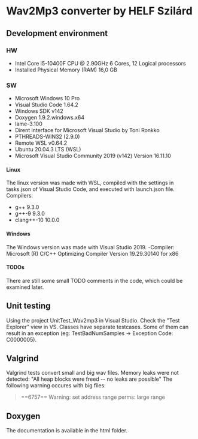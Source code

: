 # Wav2Mp3 converter by HELF Szilárd

## Development environment
### HW
- Intel Core i5-10400F CPU @ 2.90GHz 6 Cores, 12 Logical processors
- Installed Physical Memory (RAM) 16,0 GB

### SW
- Microsoft Windows 10 Pro
- Visual Studio Code 1.64.2 
- Windows SDK v142
- Doxygen 1.9.2.windows.x64
- lame-3.100
- Dirent interface for Microsoft Visual Studio by Toni Ronkko
- PTHREADS-WIN32 (2.9.0)
- Remote WSL v0.64.2
- Ubuntu 20.04.3 LTS (WSL)
- Microsoft Visual Studio Community 2019 (v142) Version 16.11.10

#### Linux
The linux version was made with WSL, compiled with the settings in tasks.json of Visual Studio Code, and executed with launch.json file. Compilers: 
- g++ 9.3.0
- g++-9 9.3.0
- clang++-10 10.0.0

#### Windows
The Windows version was made with Visual Studio 2019.
-Compiler:
	Microsoft (R) C/C++ Optimizing Compiler Version 19.29.30140 for x86

#### TODOs
There are still some small TODO comments in the code, which could be examined later.

## Unit testing
Using the project UnitTest_Wav2mp3 in Visual Studio. Check the "Test Explorer" view in VS. Classes have separate testcases. 
Some of them can result in an exception (eg: TestBadNumSamples -> Exception Code: C0000005).

## Valgrind
Valgrind tests convert small and big wav files. 
Memory leaks were not detected: "All heap blocks were freed -- no leaks are possible"
The following warning occures with big files:
> ==6757== Warning: set address range perms: large range

## Doxygen
The documentation is available in the html folder.

